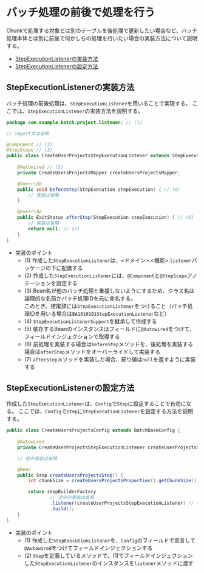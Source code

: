 # バッチ処理の前後で処理を行う

Chunkで処理する対象とは別のテーブルを後処理で更新したい場合など、バッチ処理本体とは別に前後で何かしらの処理を行いたい場合の実装方法について説明する。

- [StepExecutionListenerの実装方法](#stepexecutionlistenerの実装方法)
- [StepExecutionListenerの設定方法](#stepexecutionlistenerの設定方法)

## StepExecutionListenerの実装方法

バッチ処理の前後処理は、`StepExecutionListener`を用いることで実現する。
ここでは、`StepExecutionListener`の実装方法を説明する。

```java
package com.example.batch.project.listener; // (1)

// import文は省略

@Component // (2)
@StepScope // (2)
public class CreateUserProjectsStepExecutionListener extends StepExecutionListenerSupport { // (3), (4)
    
    @Autowired // (5)
    private CreateUsersProjectsMapper createUsersProjectsMapper;

    @Override
    public void beforeStep(StepExecution stepExecution) { // (6)
        // 実装は省略
    }

    @Override
    public ExitStatus afterStep(StepExecution stepExecution) { // (6)
        // 実装は省略
        return null; // (7)
    }
}
```

- 実装のポイント
    - (1) 作成した`StepExecutionListener`は、<ドメイン>.<機能>.`listener`パッケージの下に配置する
    - (2) 作成した`StepExecutionListener`には、`@Component`と`@StepScope`アノテーションを設定する
    - (3) Bean名が他のバッチ処理と重複しないようにするため、クラス名は論理的な名前かバッチ処理IDを元に命名する。  
      このとき、接尾辞には`StepExecutionListener`をつけること（バッチ処理IDを用いる場合は`BA1010101StepExecutionListener`など）
    - (4) `StepExecutionListenerSupport`を継承して作成する
    - (5) 依存するBeanのインスタンスはフィールドに`@Autowired`をつけて、フィールドインジェクションで取得する
    - (6) 前処理を実装する場合は`beforeStep`メソッドを、後処理を実装する場合は`afterStep`メソッドをオーバーライドして実装する
    - (7) `afterStep`メソッドを実装した場合、戻り値は`null`を返すように実装する

## StepExecutionListenerの設定方法

作成した`StepExecutionListener`は、`Config`で`Step`に設定することで有効になる。
ここでは、`Config`で`Step`に`StepExecutionListener`を設定する方法を説明する。

```java
public class CreateUsersProjectsConfig extends BatchBaseConfig {
    
    @Autowired
    private CreateUserProjectsStepExecutionListener createUserProjectsStepExecutionListener; // (1)

    // 他の実装は省略

    @Bean
    public Step createUsersProjectsStep() {
        int chunkSize = createUsersProjectsProperties().getChunkSize();

        return stepBuilderFactory
                // 途中の実装は省略
                .listener(createUserProjectsStepExecutionListener) // (2)
                .build();
    }
}
```

- 実装のポイント
    - (1) 作成した`StepExecutionListener`を、`Config`のフィールドで宣言して`@Autowired`をつけてフィールドインジェクションする
    - (2) `Step`を定義しているメソッドで、(1)でフィールドインジェクションした`StepExecutionListener`のインスタンスを`listener`メソッドに渡す
